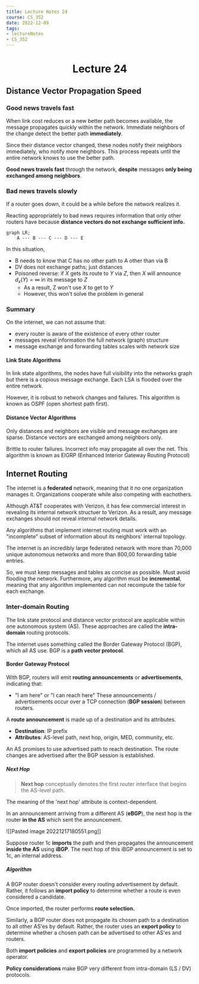 ```yaml
---
title: Lecture Notes 24
course: CS_352
date: 2022-12-09
tags: 
- lectureNotes
- CS_352
---
```


<center><h1>Lecture 24</h1></center>

## Distance Vector Propagation Speed

### Good news travels fast
When link cost reduces or a new better path becomes available, the message propagates quickly within the network. Immediate neighbors of the change detect the better path **immediately**.

Since their distance vector changed, these nodes notify their neighbors immediately, who notify more neighbors. This process repeats until the entire network knows to use the better path.

**Good news travels fast** through the network, **despite** messages **only being exchanged among neighbors**.

### Bad news travels slowly
If a router goes down, it could be a while before the network realizes it.

Reacting appropriately to bad news requires information that only other routers have because **distance vectors do not exchange sufficient info.**

```mermaid
graph LR;
	A --- B --- C --- D --- E
```

In this situation, 
- B needs to know that C has no other path to A other than via B
- DV does not exchange paths; just distances
- Poisoned reverse: if $X$ gets its route to $Y$ via $Z$, then $X$ will announce $d_x(Y)=\infty$ in its message to $Z$
	- As a result, Z won't use $X$ to get to $Y$
	- However, this won't solve the problem in general

### Summary
On the internet, we can not assume that:
- every router is aware of the existence of every other router
- messages reveal information the full network (graph) structure
- message exchange and forwarding tables scales with network size

#### Link State Algorithms
In link state algorithms, the nodes have full visibility into the networks graph but there is a copious message exchange. Each LSA is flooded over the entire network.

However, it is robust to network changes and failures. This algorithm is known as OSPF (open shortest path first).

#### Distance Vector Algorithms
Only distances and neighbors are visible and message exchanges are sparse. Distance vectors are exchanged among neighbors only.

Brittle to router failures. Incorrect info may propagate all over the net. This algorithm is known as EIGRP (Enhanced Interior Gateway Routing Protocol)

## Internet Routing
The internet is a **federated** network, meaning that it no one organization manages it. Organizations cooperate while also competing with eachothers.

Although AT&T cooperates with Verizon, it has few commercial interest in revealing its internal network structuer to Verizon. As a result, any message exchanges should not reveal internal network details.

Any algorithms that implement internet routing must work with an "incomplete" subset of information about its neighbors' internal topology.

The internet is an incredibly large federated network with more than 70,000 unique autonomous networks and more than 800,00 forwarding table entries.

So, we must keep messages and tables as concise as possible. Must avoid flooding the network. Furthermore, any algorithm must be **incremental**, meaning that any algorithm implemented can not recompute the table for each exchange.

### Inter-domain Routing
The link state protocol and distance vector protocol are applicable within one autonomous system (AS). These approaches are called the **intra-domain** routing protocols.

The internet uses something called the Border Gateway Protocol (BGP), which all AS use. BGP is a **path vector protocol**.

#### Border Gateway Protocol
With BGP, routers will emit **routing announcements** or **advertisements**, indicating that:
- "I am here" or "I can reach here"
These announcements / advertisements occur over a TCP connection (**BGP session**) between routers.

A **route announcement** is made up of a destination and its attributes.
- **Destination**: IP prefix
- **Attributes**: AS-level path, next hop, origin, MED, community, etc.

An AS promises to use advertised path to reach destination. The route changes are advertised after the BGP session is established.

##### Next Hop
> **Next hop** conceptually denotes the first router interface that begins the AS-level path.

The meaning of the 'next hop' attribute is context-dependent.

In an announcement arriving from a different AS (**eBGP**), the next hop is the router **in the AS** which sent the announcement.

![[Pasted image 20221217180551.png]]

Suppose router 1c **imports** the path and then propagates the announcement **inside the AS** using **iBGP**. The next hop of this iBGP announcement is set to 1c, an internal address.

##### Algorithm
A BGP router doesn't consider every routing advertisement by default. Rather, it follows an **import policy** to determine whether a route is even considered a candidate.

Once imported, the router performs **route selection.**

Similarly, a BGP router does not propagate its chosen path to a destination to all other AS'es by default. Rather, the router uses an **export policy** to determine whether a chosen path can be advertised to other AS'es and routers.

Both **import policies** and **export policies** are programmed by a network operator.

**Policy considerations** make BGP very different from intra-domain (LS / DV) protocols.
